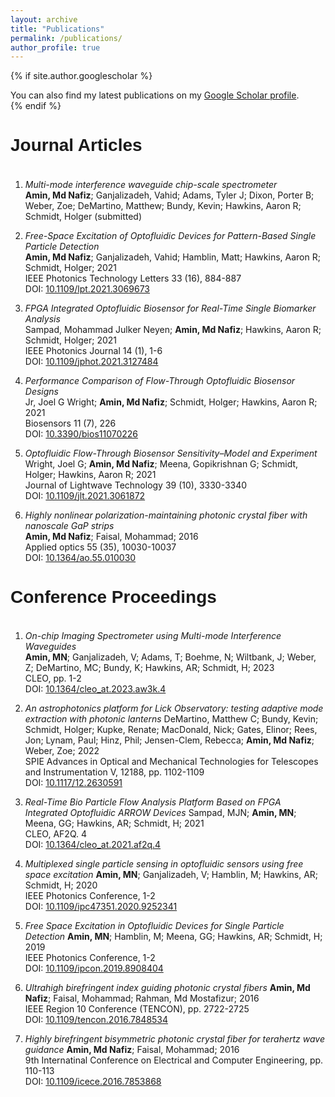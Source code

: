 ```yaml
---
layout: archive
title: "Publications"
permalink: /publications/
author_profile: true
---
```


{% if site.author.googlescholar %}
  <div class="wordwrap">You can also find my latest publications on my <a href="{{site.author.googlescholar}}">Google Scholar profile</a>.</div>
{% endif %}

<h4 style="text-align:left;font-family:'Arial';font-size:28px"> Journal Articles </h4>

1. *Multi-mode interference waveguide chip-scale spectrometer*  
   **Amin, Md Nafiz**; Ganjalizadeh, Vahid; Adams, Tyler J; Dixon, Porter B; Weber, Zoe; DeMartino, Matthew; Bundy, Kevin; Hawkins, Aaron R; Schmidt, Holger  (submitted)

2. *Free-Space Excitation of Optofluidic Devices for Pattern-Based Single Particle Detection*  
   **Amin, Md Nafiz**; Ganjalizadeh, Vahid; Hamblin, Matt; Hawkins, Aaron R; Schmidt, Holger; 2021  
   IEEE Photonics Technology Letters 33 (16), 884-887  
   DOI: [10.1109/lpt.2021.3069673](https://doi.org/10.1109/lpt.2021.3069673)

3. *FPGA Integrated Optofluidic Biosensor for Real-Time Single Biomarker Analysis*  
   Sampad, Mohammad Julker Neyen; **Amin, Md Nafiz**; Hawkins, Aaron R; Schmidt, Holger; 2021  
   IEEE Photonics Journal 14 (1), 1-6  
   DOI: [10.1109/jphot.2021.3127484](https://doi.org/10.1109/jphot.2021.3127484)

4. *Performance Comparison of Flow-Through Optofluidic Biosensor Designs*  
   Jr, Joel G Wright; **Amin, Md Nafiz**; Schmidt, Holger; Hawkins, Aaron R; 2021  
   Biosensors 11 (7), 226  
   DOI: [10.3390/bios11070226](https://doi.org/10.3390/bios11070226)

5. *Optofluidic Flow-Through Biosensor Sensitivity–Model and Experiment*  
   Wright, Joel G; **Amin, Md Nafiz**; Meena, Gopikrishnan G; Schmidt, Holger; Hawkins, Aaron R; 2021  
   Journal of Lightwave Technology 39 (10), 3330-3340  
   DOI: [10.1109/jlt.2021.3061872](https://doi.org/10.1109/jlt.2021.3061872)

6. *Highly nonlinear polarization-maintaining photonic crystal fiber with nanoscale GaP strips*  
    **Amin, Md Nafiz**; Faisal, Mohammad; 2016  
    Applied optics 55 (35), 10030-10037  
    DOI: [10.1364/ao.55.010030](https://doi.org/10.1364/ao.55.010030)



<h4 style="text-align:left;font-family:'Arial';font-size:28px"> Conference Proceedings</h4>

1. *On-chip Imaging Spectrometer using Multi-mode Interference Waveguides*  
   **Amin, MN**; Ganjalizadeh, V; Adams, T; Boehme, N; Wiltbank, J; Weber, Z; DeMartino, MC; Bundy, K; Hawkins, AR; Schmidt, H; 2023  
   CLEO, pp. 1-2  
   DOI: [10.1364/cleo_at.2023.aw3k.4](https://doi.org/10.1364/cleo_at.2023.aw3k.4)

2. *An astrophotonics platform for Lick Observatory: testing adaptive mode extraction with photonic lanterns* 
   DeMartino, Matthew C; Bundy, Kevin; Schmidt, Holger; Kupke, Renate; MacDonald, Nick; Gates, Elinor; Rees, Jon; Lynam, Paul; Hinz, Phil; Jensen-Clem, Rebecca; **Amin, Md Nafiz**; Weber, Zoe; 2022  
   SPIE Advances in Optical and Mechanical Technologies for Telescopes and Instrumentation V, 12188, pp. 1102-1109  
   DOI: [10.1117/12.2630591](https://doi.org/10.1117/12.2630591)

3. *Real-Time Bio Particle Flow Analysis Platform Based on FPGA Integrated Optofluidic ARROW Devices* 
   Sampad, MJN; **Amin, MN**; Meena, GG; Hawkins, AR; Schmidt, H; 2021  
   CLEO, AF2Q. 4  
   DOI: [10.1364/cleo_at.2021.af2q.4](https://doi.org/10.1364/cleo_at.2021.af2q.4)

4. *Multiplexed single particle sensing in optofluidic sensors using free space excitation* 
   **Amin, MN**; Ganjalizadeh, V; Hamblin, M; Hawkins, AR; Schmidt, H; 2020  
   IEEE Photonics Conference, 1-2  
   DOI: [10.1109/ipc47351.2020.9252341](https://doi.org/10.1109/ipc47351.2020.9252341)

5. *Free Space Excitation in Optofluidic Devices for Single Particle Detection* 
   **Amin, MN**; Hamblin, M; Meena, GG; Hawkins, AR; Schmidt, H; 2019  
   IEEE Photonics Conference, 1-2  
   DOI: [10.1109/ipcon.2019.8908404](https://doi.org/10.1109/ipcon.2019.8908404)

6. *Ultrahigh birefringent index guiding photonic crystal fibers* 
    **Amin, Md Nafiz**; Faisal, Mohammad; Rahman, Md Mostafizur; 2016  
    IEEE Region 10 Conference (TENCON), pp. 2722-2725  
    DOI: [10.1109/tencon.2016.7848534](https://doi.org/10.1109/tencon.2016.7848534)

7. *Highly birefringent bisymmetric photonic crystal fiber for terahertz wave guidance* 
    **Amin, Md Nafiz**; Faisal, Mohammad; 2016  
    9th Internatinal Conference on Electrical and Computer Engineering, pp. 110-113  
    DOI: [10.1109/icece.2016.7853868](https://doi.org/10.1109/icece.2016.7853868)



